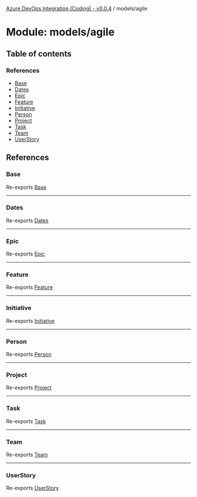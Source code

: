 [Azure DevOps Integration (Coding) - v0.0.4](../README.md) / models/agile

# Module: models/agile

## Table of contents

### References

- [Base](models_agile.md#base)
- [Dates](models_agile.md#dates)
- [Epic](models_agile.md#epic)
- [Feature](models_agile.md#feature)
- [Initiative](models_agile.md#initiative)
- [Person](models_agile.md#person)
- [Project](models_agile.md#project)
- [Task](models_agile.md#task)
- [Team](models_agile.md#team)
- [UserStory](models_agile.md#userstory)

## References

### Base

Re-exports [Base](../classes/models_agile_base.Base.md)

___

### Dates

Re-exports [Dates](../classes/models_agile_dates.Dates.md)

___

### Epic

Re-exports [Epic](../classes/models_agile_epic.Epic.md)

___

### Feature

Re-exports [Feature](../classes/models_agile_feature.Feature.md)

___

### Initiative

Re-exports [Initiative](../classes/models_agile_initiative.Initiative.md)

___

### Person

Re-exports [Person](../classes/models_agile_person.Person.md)

___

### Project

Re-exports [Project](../classes/models_agile_project.Project.md)

___

### Task

Re-exports [Task](../classes/models_agile_task.Task.md)

___

### Team

Re-exports [Team](../classes/models_agile_team.Team.md)

___

### UserStory

Re-exports [UserStory](../classes/models_agile_userStory.UserStory.md)
